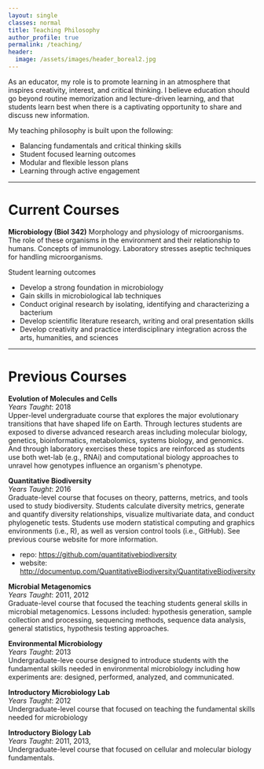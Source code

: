 ```yaml
---
layout: single
classes: normal
title: Teaching Philosophy
author_profile: true
permalink: /teaching/
header:
  image: /assets/images/header_boreal2.jpg
---
```


As an educator, my role is to promote learning in an atmosphere that inspires creativity, interest, and critical thinking. I believe education should go beyond routine memorization and lecture-driven learning, and that students learn best when there is a captivating opportunity to share and discuss new information.

My teaching philosophy is built upon the following:

+ Balancing fundamentals and critical thinking skills
+ Student focused learning outcomes 
+ Modular and flexible lesson plans 
+ Learning through active engagement

---

# Current Courses

**Microbiology (Biol 342)**
Morphology and physiology of microorganisms. The role of these organisms in the environment and their relationship to humans. Concepts of immunology. Laboratory stresses aseptic techniques for handling microorganisms.

Student learning outcomes
+ Develop a strong foundation in microbiology
+ Gain skills in microbiological lab techniques
+ Conduct original research by isolating, identifying and characterizing a bacterium
+ Develop scientific literature research, writing and oral presentation skills
+ Develop creativity and practice interdisciplinary integration across the arts, humanities, and sciences



---

# Previous Courses

**Evolution of Molecules and Cells** <br>
*Years Taught*: 2018 <br>
Upper-level undergraduate course that explores the major evolutionary transitions that have shaped life on Earth. Through lectures students are exposed to diverse advanced research areas including molecular biology, genetics, bioinformatics, metabolomics, systems biology, and genomics. And through laboratory exercises these topics are reinforced as students use both wet-lab (e.g., RNAi) and computational biology approaches to unravel how genotypes influence an organism's phenotype. 

**Quantitative Biodiversity** <br>
*Years Taught*: 2016 <br>
Graduate-level course that focuses on theory, patterns, metrics, and tools used to study biodiversity. Students calculate diversity metrics, generate and quantify diversity relationships, visualize multivariate data, and conduct phylogenetic tests. Students use modern statistical computing and graphics environments (i.e., R), as well as version control tools (i.e., GitHub). See previous course website for more information.

+ repo: https://github.com/quantitativebiodiversity
+ website: http://documentup.com/QuantitativeBiodiversity/QuantitativeBiodiversity

**Microbial Metagenomics** <br>
*Years Taught*: 2011, 2012<br>
Graduate-level course that focused the teaching students general skills in microbial metagenomics. Lessons included: hypothesis generation, sample collection and processing, sequencing methods, sequence data analysis, general statistics, hypothesis testing approaches.

**Environmental Microbiology** <br>
*Years Taught*: 2013<br>
Undergraduate-leve course designed to introduce students with the fundamental skills needed in environmental microbiology including how experiments are: designed, performed, analyzed, and communicated.

**Introductory Microbiology Lab** <br>
*Years Taught*: 2012<br>
Undergraduate-level course that focused on teaching the fundamental skills needed for microbiology


**Introductory Biology Lab** <br>
*Years Taught*: 2011, 2013, <br>
Undergraduate-level course that focused on cellular and molecular biology fundamentals.
